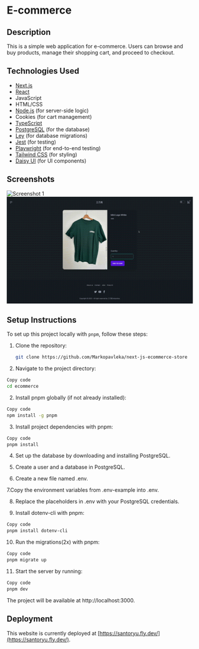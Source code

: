 # E-commerce

## Description

This is a simple web application for e-commerce. Users can browse and buy products, manage their shopping cart, and proceed to checkout.

## Technologies Used

- [Next.js](https://nextjs.org/)
- [React](https://reactjs.org/)
- JavaScript
- HTML/CSS
- [Node.js](https://nodejs.org/) (for server-side logic)
- Cookies (for cart management)
- [TypeScript](https://www.typescriptlang.org/)
- [PostgreSQL](https://www.postgresql.org/) (for the database)
- [Ley](https://github.com/lukeed/ley) (for database migrations)
- [Jest](https://jestjs.io/) (for testing)
- [Playwright](https://playwright.dev/) (for end-to-end testing)
- [Tailwind CSS](https://tailwindcss.com/) (for styling)
- [Daisy UI](https://daisyui.com/) (for UI components)

## Screenshots

![Screenshot 1](screenshot1.gif)
![Screenshot 2](screenshot2.gif)

## Setup Instructions

To set up this project locally with `pnpm`, follow these steps:

1. Clone the repository:

   ```bash
   git clone https://github.com/Markopavleka/next-js-ecommerce-store

   ```

1. Navigate to the project directory:

```bash
Copy code
cd ecommerce
```
2. Install pnpm globally (if not already installed):

```bash
Copy code
npm install -g pnpm
```
3. Install project dependencies with pnpm:

```bash
Copy code
pnpm install
```
4. Set up the database by downloading and installing PostgreSQL.

5. Create a user and a database in PostgreSQL.

6. Create a new file named .env.

7.Copy the environment variables from .env-example into .env.

8. Replace the placeholders in .env with your PostgreSQL credentials.

9. Install dotenv-cli with pnpm:

```bash
Copy code
pnpm install dotenv-cli
```
10. Run the migrations(2x) with pnpm:

```bash
Copy code
pnpm migrate up
```
11. Start the server by running:

```bash
Copy code
pnpm dev
```
The project will be available at http://localhost:3000.

## Deployment

This website is currently deployed at [https://santoryu.fly.dev/](https://santoryu.fly.dev/).
